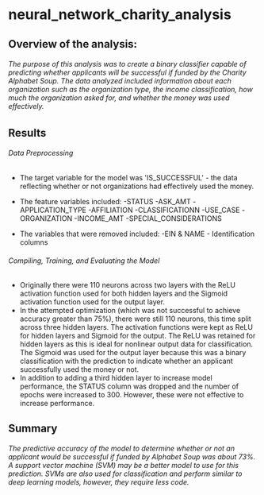 # neural_network_charity_analysis

## **Overview of the analysis:** 
###### The purpose of this analysis was to create a binary classifier capable of predicting whether applicants will be successful if funded by the Charity  Alphabet Soup. The data analyzed included information about each organization such as the organization type, the income classification, how much the organization asked for, and whether the money was used effectively.

## **Results**
###### Data Preprocessing
- The target variable for the model was 'IS_SUCCESSFUL' - the data reflecting whether or not organizations had effectively used the money.
- The feature variables included: 
  -STATUS
  -ASK_AMT
  -APPLICATION_TYPE
  -AFFILIATION
  -CLASSIFICATIONN
  -USE_CASE
  -ORGANIZATION
  -INCOME_AMT
  -SPECIAL_CONSIDERATIONS
  
- The variables that were removed included: 
  -EIN & NAME - Identification columns

###### Compiling, Training, and Evaluating the Model
- Originally there were 110 neurons across two layers with the ReLU activation function used for both hidden layers and the Sigmoid activation function used for the output layer. 
- In the attempted optimization (which was not successful to achieve accuracy greater than 75%), there were still 110 neurons, this time split across three hidden layers. The activation functions were kept as ReLU for hidden layers and Sigmoid for the output. The ReLU was retained for hidden layers as this is ideal for nonlinear output data for classification. The Sigmoid was used for the output layer because this was a binary classification with the prediction to indicate whether an applicant successfully used the money or not.
- In addition to adding a third hidden layer to increase model performance, the STATUS column was dropped and the number of epochs were increased to 300. However, these were not effective to increase performance.

## **Summary**
###### The predictive accuracy of the model to determine whether or not an applicant would be successful if funded by Alphabet Soup was about 73%. A support vector machine (SVM) may be a better model to use for this prediction. SVMs are also used for classification and perform similar to deep learning models, however, they require less code. 
